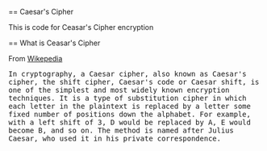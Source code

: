 == Caesar's Cipher

This is code for Ceasar's Cipher encryption

== What is Ceasar's Cipher

From [Wikepedia](http://en.wikipedia.org/wiki/Caesar_cipher)

<tt>In cryptography, a Caesar cipher, also known as Caesar's cipher, the shift cipher, Caesar's code or Caesar shift,
 is one of the simplest and most widely known encryption techniques. It is a type of substitution cipher in which
 each letter in the plaintext is replaced by a letter some fixed number of positions down the alphabet. For example,
 with a left shift of 3, D would be replaced by A, E would become B, and so on. The method is named after Julius
 Caesar, who used it in his private correspondence.</tt>